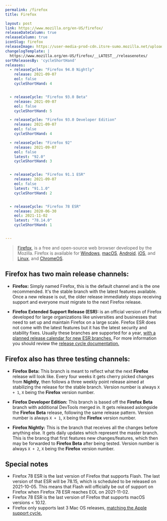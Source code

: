 ```yaml
---
permalink: /firefox
title: Firefox

layout: post
link: https://www.mozilla.org/en-US/firefox/
releaseDateColumn: true
releaseColumn: true
iconSlug: firefox
releaseImage: https://user-media-prod-cdn.itsre-sumo.mozilla.net/uploads/gallery/images/2019-07-30-21-30-24-83ef28.png
changelogTemplate: |
  https://www.mozilla.org/en-US/firefox/__LATEST__/releasenotes/
sortReleasesBy: 'cycleShortHand'
releases:
  - releaseCycle: "Firefox 94.0 Nightly"
    release: 2021-09-07
    eol: false
    cycleShortHand: 4


  - releaseCycle: "Firefox 93.0 Beta"
    release: 2021-09-07
    eol: false
    cycleShortHand: 5

  - releaseCycle: "Firefox 93.0 Developer Edition"
    release: 2021-09-07
    eol: false
    cycleShortHand: 4

  - releaseCycle: "Firefox 92"
    release: 2021-09-07
    eol: false
    latest: "92.0"
    cycleShortHand: 3


  - releaseCycle: "Firefox 91.1 ESR"
    release: 2021-09-07
    eol: false
    latest: "91.1.0"
    cycleShortHand: 2


  - releaseCycle: "Firefox 78 ESR"
    release: 2020-06-30
    eol: 2021-11-02
    latest: "78.14.0"
    cycleShortHand: 1


---
```

> [Firefox](https://www.mozilla.org/en-US/firefox/browsers/), is a free and open-source web browser developed by the Mozilla. Firefox is available for [Windows][ff-win], [macOS][ff-mac], [Android][ff-android], [iOS][ff-ios], and [Linux][ff-linux], and [ChromeOS][ff-chromeos].

## Firefox has two main release channels:

 - **Firefox:** Simply named Firefox, this is the default channel and is the one recommended. It's the stable branch with the latest features available. Once a new release is out, the older release immediately stops receiving support and everyone must migrate to the next Firefox release.

 - **Firefox Extended Support Release (ESR):** is an official version of Firefox developed for large organizations like universities and businesses that need to set up and maintain Firefox on a large scale. Firefox ESR does not come with the latest features but it has the latest security and stability fixes. Usually these branches are supported for a year, [with a planned release calendar for new ESR branches.](https://wiki.mozilla.org/Release_Management/Calendar) For more information you should review the [release cycle documentation.](https://support.mozilla.org/en-US/kb/firefox-esr-release-cycle)

## Firefox also has three testing channels:

- **Firefox Beta:** This branch is meant to reflect what the next **Firefox** release will look like. Every four weeks it gets cherry picked changes from **Nightly**, then follows a three weekly point release aimed at stabilizing the release for the stable branch. Version number is always `X + 1`, `X` being the **Firefox** version number.

- **Firefox Developer Edition:** This branch is based off the **Firefox Beta** branch with additional DevTools merged in. It gets released aslongside the **Firefox Beta** release, following the same release pattern. Version number is always `X + 1`, `X` being the **Firefox** version number.

- **Firefox Nightly:** This is the branch that receives all the changes before anything else. It gets daily updates which represent the master branch. This is the brancg that first features new changes/features, which then may be forwarded to **Firefox Beta** after being tested. Version number is always `X + 2`, `X` being the **Firefox** version number.



## Special notes 

- Firefox 78 ESR is the last version of Firefox that supports Flash. The last version of that ESR will be 78.15, which is scheduled to be released on 2021-10-05. This means that Flash will officially be out of support on Firefox when Firefox 78 ESR reaches EOL on 2021-11-02. 
- Firefox 78 ESR is the last version of Firefox that supports macOS versions < 10.12. 
- Firefox only supports last 3 Mac OS releases, [matching the Apple support cycle.](https://support.mozilla.org/en-US/kb/firefox-mac-osx-users-esr)

[ff-win]: https://support.mozilla.org/en-US/kb/how-download-and-install-firefox-windows
[ff-android]: https://support.mozilla.org/en-US/products/mobile
[ff-ios]: https://support.mozilla.org/en-US/products/ios
[ff-mac]: https://support.mozilla.org/en-US/kb/how-download-and-install-firefox-mac
[ff-linux]: https://support.mozilla.org/en-US/kb/install-firefox-linux
[ff-chromeos]: https://support.mozilla.org/en-US/kb/run-firefox-chromeos
